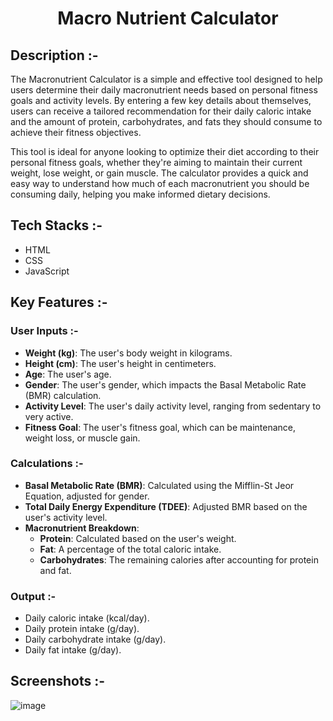 # <p align="center">Macro Nutrient Calculator</p>

## Description :-

The Macronutrient Calculator is a simple and effective tool designed to help users determine their daily macronutrient needs based on personal fitness goals and activity levels. By entering a few key details about themselves, users can receive a tailored recommendation for their daily caloric intake and the amount of protein, carbohydrates, and fats they should consume to achieve their fitness objectives.<br>

This tool is ideal for anyone looking to optimize their diet according to their personal fitness goals, whether they're aiming to maintain their current weight, lose weight, or gain muscle. The calculator provides a quick and easy way to understand how much of each macronutrient you should be consuming daily, helping you make informed dietary decisions.

## Tech Stacks :-

- HTML
- CSS
- JavaScript

## Key Features :-

### User Inputs :-

- **Weight (kg)**: The user's body weight in kilograms.
- **Height (cm)**: The user's height in centimeters.
- **Age**: The user's age.
- **Gender**: The user's gender, which impacts the Basal Metabolic Rate (BMR) calculation.
- **Activity Level**: The user's daily activity level, ranging from sedentary to very active.
- **Fitness Goal**: The user's fitness goal, which can be maintenance, weight loss, or muscle gain.

### Calculations :-

- **Basal Metabolic Rate (BMR)**: Calculated using the Mifflin-St Jeor Equation, adjusted for gender.
- **Total Daily Energy Expenditure (TDEE)**: Adjusted BMR based on the user's activity level.
- **Macronutrient Breakdown**:
    - **Protein**: Calculated based on the user's weight.
    - **Fat**: A percentage of the total caloric intake.
    - **Carbohydrates**: The remaining calories after accounting for protein and fat.

### Output :-

- Daily caloric intake (kcal/day).
- Daily protein intake (g/day).
- Daily carbohydrate intake (g/day).
- Daily fat intake (g/day).

## Screenshots :-

![image](https://github.com/Rakesh9100/CalcDiverse/assets/73993775/8691d754-cee9-4b3e-a05f-b7f591329c2c)
